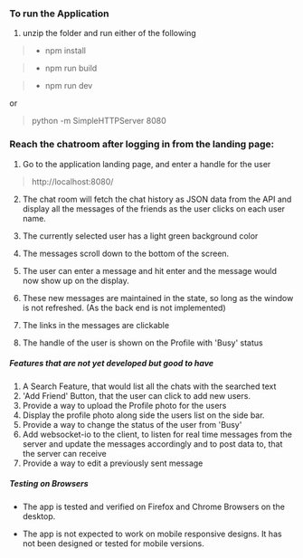 ### To run the Application
1. unzip the folder and run either of the following
  > * npm install

  > * npm run build

  > * npm run dev

 or

  >python -m SimpleHTTPServer 8080



### Reach the chatroom after logging in from the landing page:
1. Go to the application landing page, and enter a handle for the user
> http://localhost:8080/

2. The chat room will fetch the chat history as JSON data from the API and display all the messages of the friends as the user clicks on each user name.

3. The currently selected user has a light green background color

4. The messages scroll down to the bottom of the screen.

5. The user can enter a message and hit enter and the message would now show up on the display.

6. These new messages are maintained in the state, so long as the window is not refreshed. (As the back end is not implemented)

7. The links in the messages are clickable

8. The handle of the user is shown on the Profile with 'Busy' status


##### Features that are not yet developed but good to have
1. A Search Feature, that would list all the chats with the searched text
2. 'Add Friend' Button, that the user can click to add new users.
3. Provide a way to upload the Profile photo for the users
4. Display the profile photo along side the users list on the side bar.
5. Provide a way to change the status of the user from 'Busy'
6. Add websocket-io to the client, to listen for real time messages from the server and update the messages accordingly and to post data to, that the server can receive
7. Provide a way to edit a previously sent message

##### Testing on Browsers

* The app is tested and verified on Firefox and Chrome Browsers on the desktop.

* The app is not expected to work on mobile responsive designs. It has not been designed or tested for mobile versions.
